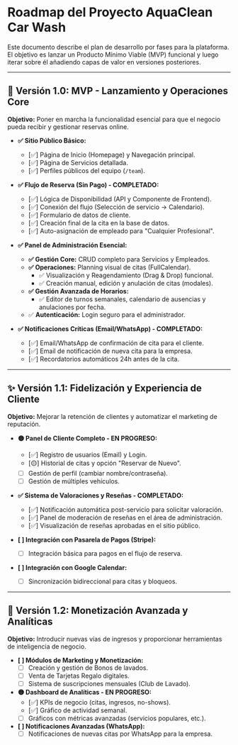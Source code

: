 <!-- File: /ROADMAP.md - v2.1 (Panel de Cliente en Progreso) -->

# Roadmap del Proyecto AquaClean Car Wash

Este documento describe el plan de desarrollo por fases para la plataforma. El objetivo es lanzar un Producto Mínimo Viable (MVP) funcional y luego iterar sobre él añadiendo capas de valor en versiones posteriores.

---

## 🚧 Versión 1.0: MVP - Lanzamiento y Operaciones Core

**Objetivo:** Poner en marcha la funcionalidad esencial para que el negocio pueda recibir y gestionar reservas online.

- **✅ Sitio Público Básico:**
  - [✅] Página de Inicio (Homepage) y Navegación principal.
  - [✅] Página de Servicios detallada.
  - [✅] Perfiles públicos del equipo (`/team`).

- **✅ Flujo de Reserva (Sin Pago) - COMPLETADO:**
  - [✅] Lógica de Disponibilidad (API y Componente de Frontend).
  - [✅] Conexión del flujo (Selección de servicio -> Calendario).
  - [✅] Formulario de datos de cliente.
  - [✅] Creación final de la cita en la base de datos.
  - [✅] Auto-asignación de empleado para "Cualquier Profesional".

- **✅ Panel de Administración Esencial:**
  - **✅ Gestión Core:** CRUD completo para Servicios y Empleados.
  - **✅ Operaciones:** Planning visual de citas (FullCalendar).
    - ✅ Visualización y Reagendamiento (Drag & Drop) funcional.
    - ✅ Creación manual, edición y anulación de citas (modales).
  - **✅ Gestión Avanzada de Horarios:**
    - ✅ Editor de turnos semanales, calendario de ausencias y anulaciones por fecha.
  - ✅ **Autenticación:** Login seguro para el administrador.

- **✅ Notificaciones Críticas (Email/WhatsApp) - COMPLETADO:**
  - [✅] Email/WhatsApp de confirmación de cita para el cliente.
  - [✅] Email de notificación de nueva cita para la empresa.
  - [✅] Recordatorios automáticos 24h antes de la cita.

---

## ✨ Versión 1.1: Fidelización y Experiencia de Cliente

**Objetivo:** Mejorar la retención de clientes y automatizar el marketing de reputación.

- **🟡 Panel de Cliente Completo - EN PROGRESO:**
  - [✅] Registro de usuarios (Email) y Login.
  - [🟡] Historial de citas y opción "Reservar de Nuevo".
  - [ ] Gestión de perfil (cambiar nombre/contraseña).
  - [ ] Gestión de múltiples vehículos.

- **✅ Sistema de Valoraciones y Reseñas - COMPLETADO:**
  - [✅] Notificación automática post-servicio para solicitar valoración.
  - [✅] Panel de moderación de reseñas en el área de administración.
  - [✅] Visualización de reseñas aprobadas en el sitio público.

- **[ ] Integración con Pasarela de Pagos (Stripe):**
  - [ ] Integración básica para pagos en el flujo de reserva.

- **[ ] Integración con Google Calendar:**
  - [ ] Sincronización bidireccional para citas y bloqueos.

---

## 🚀 Versión 1.2: Monetización Avanzada y Analíticas

**Objetivo:** Introducir nuevas vías de ingresos y proporcionar herramientas de inteligencia de negocio.

- **[ ] Módulos de Marketing y Monetización:**
  - [ ] Creación y gestión de Bonos de lavados.
  - [ ] Venta de Tarjetas Regalo digitales.
  - [ ] Sistema de suscripciones mensuales (Club de Lavado).

- **🟡 Dashboard de Analíticas - EN PROGRESO:**
  - [✅] KPIs de negocio (citas, ingresos, no-shows).
  - [✅] Gráfico de actividad semanal.
  - [ ] Gráficos con métricas avanzadas (servicios populares, etc.).

- **[ ] Notificaciones Avanzadas (WhatsApp):**
  - [ ] Notificaciones de nuevas citas por WhatsApp para la empresa.
